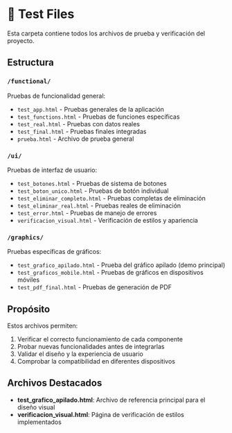 # 🧪 Test Files

Esta carpeta contiene todos los archivos de prueba y verificación del proyecto.

## Estructura

### `/functional/`
Pruebas de funcionalidad general:
- `test_app.html` - Pruebas generales de la aplicación
- `test_functions.html` - Pruebas de funciones específicas
- `test_real.html` - Pruebas con datos reales
- `test_final.html` - Pruebas finales integradas
- `prueba.html` - Archivo de prueba general

### `/ui/`
Pruebas de interfaz de usuario:
- `test_botones.html` - Pruebas de sistema de botones
- `test_boton_unico.html` - Pruebas de botón individual
- `test_eliminar_completo.html` - Pruebas completas de eliminación
- `test_eliminar_real.html` - Pruebas reales de eliminación
- `test_error.html` - Pruebas de manejo de errores
- `verificacion_visual.html` - Verificación de estilos y apariencia

### `/graphics/`
Pruebas específicas de gráficos:
- `test_grafico_apilado.html` - Prueba del gráfico apilado (demo principal)
- `test_graficos_mobile.html` - Pruebas de gráficos en dispositivos móviles
- `test_pdf_final.html` - Pruebas de generación de PDF

## Propósito

Estos archivos permiten:
1. Verificar el correcto funcionamiento de cada componente
2. Probar nuevas funcionalidades antes de integrarlas
3. Validar el diseño y la experiencia de usuario
4. Comprobar la compatibilidad en diferentes dispositivos

## Archivos Destacados

- **test_grafico_apilado.html**: Archivo de referencia principal para el diseño visual
- **verificacion_visual.html**: Página de verificación de estilos implementados
